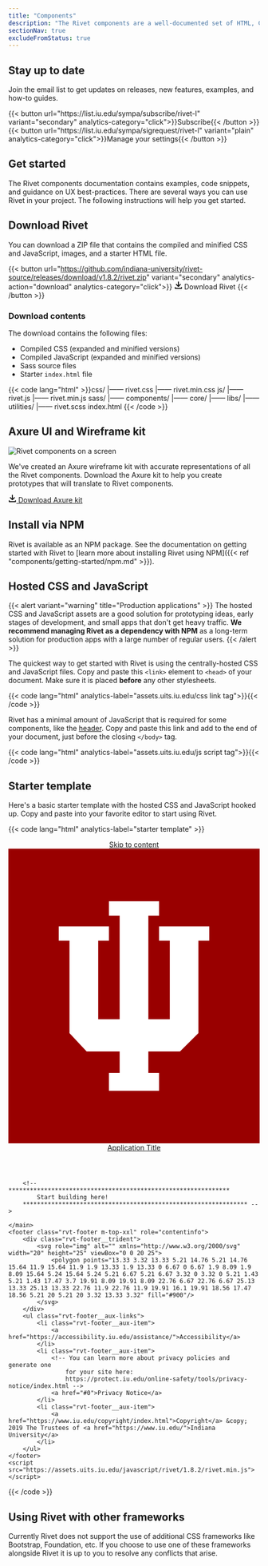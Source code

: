 ```yaml
---
title: "Components"
description: "The Rivet components are a well-documented set of HTML, CSS, and JavaScript assets."
sectionNav: true
excludeFromStatus: true
---
```

## Stay up to date
Join the email list to get updates on releases, new features, examples, and how-to guides.

<div class="rvt-button-group">
{{< button url="https://list.iu.edu/sympa/subscribe/rivet-l" variant="secondary" analytics-category="click">}}Subscribe{{< /button >}}
{{< button url="https://list.iu.edu/sympa/sigrequest/rivet-l" variant="plain" analytics-category="click">}}Manage your settings{{< /button >}}
</div>

## Get started
The Rivet components documentation contains examples, code snippets, and guidance on UX best-practices. There are several ways you can use Rivet in your project. The following instructions will help you get started.

## Download Rivet
You can download a ZIP file that contains the compiled and minified CSS and JavaScript, images, and a starter HTML file.

{{< button url="https://github.com/indiana-university/rivet-source/releases/download/v1.8.2/rivet.zip" variant="secondary" analytics-action="download" analytics-category="click">}}
    <svg aria-hidden="true" xmlns="http://www.w3.org/2000/svg" width="16" height="16" viewBox="0 0 16 16">
      <g fill="currentColor">
        <path d="M14.25,11a1,1,0,0,0-1,1v1H2.75V12a1,1,0,0,0-2,0v1.75A1.25,1.25,0,0,0,2,15H14a1.25,1.25,0,0,0,1.25-1.25V12A1,1,0,0,0,14.25,11Z"/>
        <path d="M7.29,10.71a1,1,0,0,0,1.41,0l4-4a1,1,0,0,0-1.41-1.41L9,7.59V1A1,1,0,0,0,7,1V7.59L4.71,5.29A1,1,0,0,0,3.29,6.71Z"/>
      </g>
    </svg>
    <span class="rvt-m-left-xs">Download Rivet</span>
{{< /button >}}

### Download contents
The download contains the following files:

- Compiled CSS (expanded and minified versions)
- Compiled JavaScript (expanded and minified versions)
- Sass source files
- Starter `index.html` file

{{< code lang="html" >}}css/
  |—— rivet.css
  |—— rivet.min.css
js/
  |—— rivet.js
  |—— rivet.min.js
sass/
  |—— components/
  |—— core/
  |—— libs/
  |—— utilities/
  |—— rivet.scss
index.html
{{< /code >}}

## Axure UI and Wireframe kit
<div class="rvt-grid rvt-m-top-xl">
    <div class="rvt-grid__item-4-md-up">
        <img src="../img/docs/rvtd-htu-example-axure.png" alt="Rivet components on a screen">
    </div>
    <div class="rvt-grid__item-7-md-up rvt-grid__item--last">
        <p>We've created an Axure wireframe kit with accurate representations of all the Rivet components. Download the Axure
            kit to help you create prototypes that will translate to Rivet components.</p>
        <a
            href="https://github.iu.edu/UITS/rivet/releases/download/v1.0.0/rivet-axure-1.0.rp"
            class="rvt-button rvt-button--secondary rvt-m-top-md"
        >
          <svg aria-hidden="true" xmlns="http://www.w3.org/2000/svg" width="16" height="16" viewBox="0 0 16 16">
            <g fill="currentColor">
              <path d="M14.25,11a1,1,0,0,0-1,1v1H2.75V12a1,1,0,0,0-2,0v1.75A1.25,1.25,0,0,0,2,15H14a1.25,1.25,0,0,0,1.25-1.25V12A1,1,0,0,0,14.25,11Z"/>
              <path d="M7.29,10.71a1,1,0,0,0,1.41,0l4-4a1,1,0,0,0-1.41-1.41L9,7.59V1A1,1,0,0,0,7,1V7.59L4.71,5.29A1,1,0,0,0,3.29,6.71Z"/>
            </g>
          </svg>
          <span class="rvt-m-left-xs">Download Axure kit</span>
        </a>
    </div>
</div>

## Install via NPM
Rivet is available as an NPM package. See the documentation on getting started with Rivet to [learn more about installing Rivet using NPM]({{< ref "components/getting-started/npm.md" >}}).

## Hosted CSS and JavaScript
{{< alert variant="warning" title="Production applications" >}}
The hosted CSS and JavaScript assets are a good solution for prototyping ideas, early stages of development, and small apps that don't get heavy traffic. **We recommend managing Rivet as a dependency with NPM** as a long-term solution for production apps with a large number of regular users.
{{< /alert >}}

The quickest way to get started with Rivet is using the centrally-hosted CSS and JavaScript files. Copy and paste this `<link>` element to `<head>` of your document. Make sure it is placed **before** any other stylesheets.

{{< code lang="html" analytics-label="assets.uits.iu.edu/css link tag">}}<link rel="stylesheet" href="https://assets.uits.iu.edu/css/rivet/1.8.2/rivet.min.css">{{< /code >}}

Rivet has a minimal amount of JavaScript that is required for some components, like the [header](../components/navigation/header). Copy and paste this link and add to the end of your document, just before the closing `</body>` tag.

{{< code lang="html" analytics-label="assets.uits.iu.edu/js script tag">}}<script src="https://assets.uits.iu.edu/javascript/rivet/1.8.2/rivet.min.js"></script>{{< /code >}}

## Starter template
Here's a basic starter template with the hosted CSS and JavaScript hooked up. Copy and paste into your favorite editor to start using Rivet.

{{< code lang="html" analytics-label="starter template" >}}<!DOCTYPE html>
<html lang="en-US">
<head>
    <meta charset="utf-8">
    <meta http-equiv="X-UA-Compatible" content="IE=edge">
    <meta name="viewport" content="width=device-width, initial-scale=1.0">
    <link rel="stylesheet" href="https://assets.uits.iu.edu/css/rivet/1.8.2/rivet.min.css">
    <title>Rivet starter file</title>
</head>
<body>
    <header class="rvt-header" role="banner">
        <a class="rvt-skip-link" href="#main-content">Skip to content</a>
        <div class="rvt-header__trident">
            <svg class="rvt-header__trident-logo" xmlns="http://www.w3.org/2000/svg" viewBox="0 0 41 48" aria-hidden="true">
                <title id="iu-logo">Indiana University Logo</title>
                <rect width="41" height="48" fill="#900"/>
                <polygon points="24.59 12.64 24.59 14.98 26.34 14.98 26.34 27.78 22.84 27.78 22.84 10.9 24.59 10.9 24.59 8.57 16.41 8.57 16.41 10.9 18.16 10.9 18.16 27.78 14.66 27.78 14.66 14.98 16.41 14.98 16.41 12.64 8.22 12.64 8.22 14.98 9.97 14.98 9.97 30.03 12.77 33.02 18.16 33.02 18.16 36.52 16.41 36.52 16.41 39.43 24.59 39.43 24.59 36.52 22.84 36.52 22.84 33.02 28 33.02 31.01 30.03 31.01 14.98 32.78 14.98 32.78 12.64 24.59 12.64" fill="#fff"/>
            </svg>
        </div>
        <span class="rvt-header__title">
            <a href="#0">Application Title</a>
        </span>
    </header>
    <main role="main" id="main-content">

        <!-- **************************************************************
            Start building here!
        *************************************************************** -->

    </main>
    <footer class="rvt-footer m-top-xxl" role="contentinfo">
        <div class="rvt-footer__trident">
            <svg role="img" alt="" xmlns="http://www.w3.org/2000/svg" width="20" height="25" viewBox="0 0 20 25">
                <polygon points="13.33 3.32 13.33 5.21 14.76 5.21 14.76 15.64 11.9 15.64 11.9 1.9 13.33 1.9 13.33 0 6.67 0 6.67 1.9 8.09 1.9 8.09 15.64 5.24 15.64 5.24 5.21 6.67 5.21 6.67 3.32 0 3.32 0 5.21 1.43 5.21 1.43 17.47 3.7 19.91 8.09 19.91 8.09 22.76 6.67 22.76 6.67 25.13 13.33 25.13 13.33 22.76 11.9 22.76 11.9 19.91 16.1 19.91 18.56 17.47 18.56 5.21 20 5.21 20 3.32 13.33 3.32" fill="#900"/>
            </svg>
        </div>
        <ul class="rvt-footer__aux-links">
            <li class="rvt-footer__aux-item">
                <a href="https://accessibility.iu.edu/assistance/">Accessibility</a>
            </li>
            <li class="rvt-footer__aux-item">
                <!-- You can learn more about privacy policies and generate one
                    for your site here:
                    https://protect.iu.edu/online-safety/tools/privacy-notice/index.html -->
                <a href="#0">Privacy Notice</a>
            </li>
            <li class="rvt-footer__aux-item">
                <a href="https://www.iu.edu/copyright/index.html">Copyright</a> &copy; 2019 The Trustees of <a href="https://www.iu.edu/">Indiana University</a>
            </li>
        </ul>
    </footer>
    <script src="https://assets.uits.iu.edu/javascript/rivet/1.8.2/rivet.min.js"></script>
</body>
</html>
{{< /code >}}

## Using Rivet with other frameworks
Currently Rivet does not support the use of additional CSS frameworks like Bootstrap, Foundation, etc.  If you choose to use one of these frameworks alongside Rivet it is up to you to resolve any conflicts that arise.
